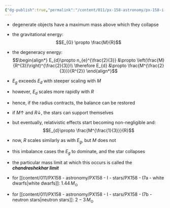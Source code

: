 ```yaml
---
{"dg-publish":true,"permalink":"/content/011/px-158-astronomy/px-158-i-stars/px-158-i7c-chandrashekhar-limit/","created":"2024-11-25T10:50:32.000+00:00","updated":"2024-11-26T20:14:30.846+00:00"}
---
```


- degenerate objects have a maximum mass above which they collapse
- the gravitational energy: 
$$E_{G} \propto \frac{M}{R}$$
- the degeneracy energy: 
$$\begin{align*}
	E_{d}\propto n_{e}^{\frac{2}{3}} &\propto \left(\frac{M}{R^{3}}\right)^{\frac{2}{3}}\\
	\therefore E_{d} &\propto \frac{M^{\frac{2}{3}}}{R^{2}}
\end{align*}$$
- $E_{g}$ exceeds $E_{d}$ with steeper scaling with $M$
- however, $E_{d}$ scales more rapidly with $R$
- hence, if the radius contracts, the balance can be restored

- if $M\uparrow$ and $R\downarrow$, the stars can support themselves
- but eventually, relativistic effects start becoming non-negligible and: 
$$E_{d}\propto \frac{M^{\frac{1}{3}}}{R}$$
- now, $R$ scales similarly as with $E_{g}$, but $M$ does not
- this imbalance cases the $E_{g}$ to dominate, and the star collapses
- the particular mass limit at which this occurs is called the ***chandrashekhar limit***
- for [[content/011/PX158 - astronomy/PX158 - I - stars/PX158 - I7a - white dwarfs\|white dwarfs]]: $1.44\,M_{\odot}$
- for [[content/011/PX158 - astronomy/PX158 - I - stars/PX158 - I7b - neutron stars\|neutron stars]]: $2-3\,M_{\odot}$
